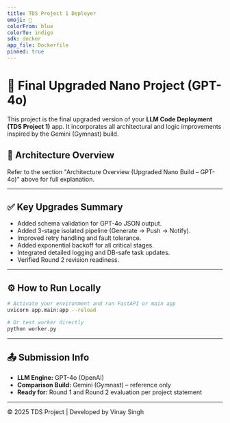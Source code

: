```yaml
---
title: TDS Project 1 Deployer
emoji: 🚀
colorFrom: blue
colorTo: indigo
sdk: docker
app_file: Dockerfile
pinned: true
---
```


# 🚀 Final Upgraded Nano Project (GPT-4o)

This project is the final upgraded version of your **LLM Code Deployment (TDS Project 1)** app.
It incorporates all architectural and logic improvements inspired by the Gemini (Gymnast) build.

## 🧱 Architecture Overview
Refer to the section "Architecture Overview (Upgraded Nano Build – GPT-4o)" above for full explanation.

---

## ✅ Key Upgrades Summary

- Added schema validation for GPT-4o JSON output.
- Added 3-stage isolated pipeline (Generate → Push → Notify).
- Improved retry handling and fault tolerance.
- Added exponential backoff for all critical stages.
- Integrated detailed logging and DB-safe task updates.
- Verified Round 2 revision readiness.

---

## ⚙️ How to Run Locally

```bash
# Activate your environment and run FastAPI or main app
uvicorn app.main:app --reload

# Or test worker directly
python worker.py
```

---

## 📤 Submission Info
- **LLM Engine:** GPT-4o (OpenAI)
- **Comparison Build:** Gemini (Gymnast) – reference only
- **Ready for:** Round 1 and Round 2 evaluation per project statement

---

© 2025 TDS Project | Developed by Vinay Singh
